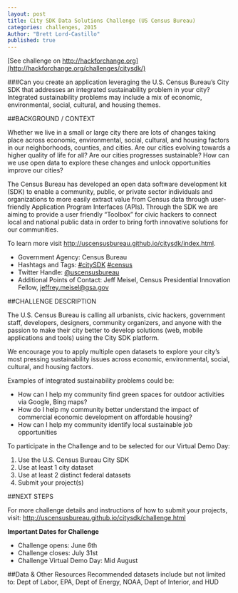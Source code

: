 ```yaml
---
layout: post
title: City SDK Data Solutions Challenge (US Census Bureau)
categories: challenges, 2015
Author: "Brett Lord-Castillo"
published: true
---
```



[See challenge on http://hackforchange.org](http://hackforchange.org/challenges/citysdk/)  

###Can you create an application leveraging the U.S. Census Bureau’s City SDK that addresses an integrated sustainability problem in your city? Integrated sustainability problems may include a mix of economic, environmental, social, cultural, and housing themes.
  
##BACKGROUND / CONTEXT  
  
Whether we live in a small or large city there are lots of changes taking place across economic, environmental, social, cultural, and housing factors in our neighborhoods, counties, and cities. Are our cities evolving towards a higher quality of life for all? Are our cities progresses sustainable? How can we use open data to explore these changes and unlock opportunities improve our cities?

The Census Bureau has developed an open data software development kit (SDK) to enable a community, public, or private sector individuals and organizations to more easily extract value from Census data through user-friendly Application Program Interfaces (APIs). Through the SDK we are aiming to provide a user friendly “Toolbox” for civic hackers to connect local and national public data in order to bring forth innovative solutions for our communities.

To learn more visit http://uscensusbureau.github.io/citysdk/index.html.
  
* Government Agency: Census Bureau  
* Hashtags and Tags: [#citySDK](https://twitter.com/search?f=realtime&q=%23citySDK) [#census](https://twitter.com/search?f=realtime&q=%23census)  
* Twitter Handle: [@uscensusbureau](https://twitter.com/uscensusbureau)  
* Additional Points of Contact: Jeff Meisel, Census Presidential Innovation Fellow, jeffrey.meisel@gsa.gov  
  
##CHALLENGE DESCRIPTION  
  
The U.S. Census Bureau is calling all urbanists, civic hackers, government staff, developers, designers, community organizers, and anyone with the passion to make their city better to develop solutions (web, mobile applications and tools) using the City SDK platform.

We encourage you to apply multiple open datasets to explore your city’s most pressing sustainability issues across economic, environmental, social, cultural, and housing factors.

Examples of integrated sustainability problems could be:

* How can I help my community find green spaces for outdoor activities via Google, Bing maps?
* How do I help my community better understand the impact of commercial economic development on affordable housing?
* How can I help my community identify local sustainable job opportunities  
  
To participate in the Challenge and to be selected for our Virtual Demo Day:

1. Use the U.S. Census Bureau City SDK
2. Use at least 1 city dataset
3. Use at least 2 distinct federal datasets
4. Submit your project(s)  

##NEXT STEPS  
  
For more challenge details and instructions of how to submit your projects, visit: http://uscensusbureau.github.io/citysdk/challenge.html  
  
**Important Dates for Challenge**  
  
* Challenge opens: June 6th
* Challenge closes: July 31st
* Challenge Virtual Demo Day: Mid August
  
##Data & Other Resources
Recommended datasets include but not limited to: Dept of Labor, EPA, Dept of Energy, NOAA, Dept of Interior, and HUD
